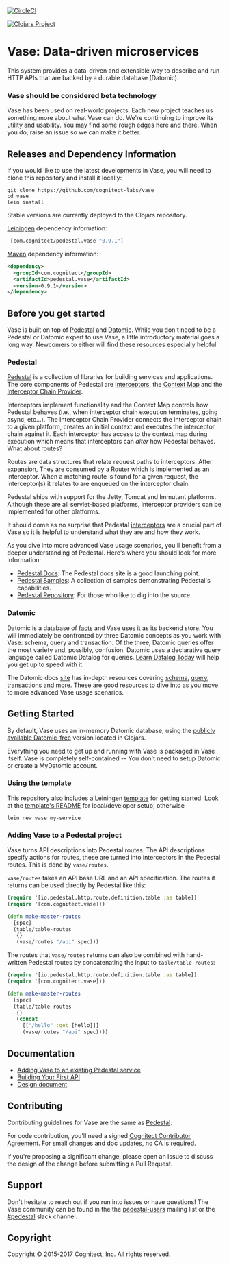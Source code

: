 [![CircleCI](https://circleci.com/gh/cognitect-labs/vase.svg?style=svg&circle-token=21b84b7aea75483821d3852de6c5d9930e85720a)](https://circleci.com/gh/cognitect-labs/vase)

[![Clojars Project](https://img.shields.io/clojars/v/com.cognitect/pedestal.vase.svg)](https://clojars.org/com.cognitect/pedestal.vase)

# Vase: Data-driven microservices

This system provides a data-driven and extensible way to describe and
run HTTP APIs that are backed by a durable database (Datomic).

### Vase should be considered beta technology

Vase has been used on real-world projects. Each new project teaches us
something more about what Vase can do. We're continuing to improve its
utility and usability. You may find some rough edges here and
there. When you do, raise an issue so we can make it better.

## Releases and Dependency Information

If you would like to use the latest developments in Vase, you will need to
clone this repository and install it locally:

```
git clone https://github.com/cognitect-labs/vase
cd vase
lein install
```

Stable versions are currently deployed to the Clojars repository.

[Leiningen](https://github.com/technomancy/leiningen) dependency information:

```clj
 [com.cognitect/pedestal.vase "0.9.1"]
```

[Maven](http://maven.apache.org/) dependency information:

```xml
<dependency>
  <groupId>com.cognitect</groupId>
  <artifactId>pedestal.vase</artifactId>
  <version>0.9.1</version>
</dependency>
```

## Before you get started

Vase is built on top of [Pedestal](http://pedestal.io/)
and [Datomic](http://www.datomic.com/). While you don't need to be a
Pedestal or Datomic expert to use Vase, a little introductory material
goes a long way. Newcomers to either will find these resources especially helpful.

### Pedestal

[Pedestal](http://pedestal.io/index#what-is-pedestal) is a collection
of libraries for building services and applications. The core
components of Pedestal
are [Interceptors](http://pedestal.io/reference/interceptors),
the [Context Map](http://pedestal.io/reference/context-map) and the
[Interceptor Chain Provider](http://pedestal.io/reference/chain-providers).

Interceptors implement functionality and the Context Map controls how
Pedestal behaves (i.e., when interceptor chain execution terminates,
going async, etc...). The Interceptor Chain Provider connects the
interceptor chain to a given platform, creates an initial context and
executes the interceptor chain against it. Each interceptor has access
to the context map during execution which means that interceptors can
_alter_ how Pedestal behaves. What about routes?

Routes are data structures that relate request paths to
interceptors. After expansion, They are consumed by a Router which is
implemented as an interceptor. When a matching route is found for a
given request, the interceptor(s) it relates to are enqueued on the
interceptor chain.

Pedestal ships with support for the Jetty, Tomcat and Immutant
platforms. Although these are all servlet-based platforms, interceptor
providers can be implemented for other platforms.

It should come as no surprise that
Pedestal [interceptors](http://pedestal.io/reference/interceptors) are
a crucial part of Vase so it is helpful to understand what they are
and how they work.

As you dive into more advanced Vase usage scenarios, you'll benefit
from a deeper understanding of Pedestal.  Here's where you should look
for more information:

- [Pedestal Docs](http://pedestal.io): The Pedestal docs site is a good launching point.
- [Pedestal Samples](http://pedestal.io/samples/index): A collection of samples demonstrating Pedestal's capabilities.
- [Pedestal Repository](https://github.com/pedestal/pedestal): For those who like to dig into the source.

### Datomic

Datomic is a database
of [facts](http://docs.datomic.com/query.html#database-of-facts) and
Vase uses it as its backend store. You will immediately be confronted
by three Datomic concepts as you work with Vase: schema, query and
transaction. Of the three, Datomic queries offer the most variety and,
possibly, confusion. Datomic uses a declarative query language called
Datomic Datalog for
queries. [Learn Datalog Today](http://www.learndatalogtoday.org/) will
help you get up to speed with it.

The Datomic docs [site](http://docs.datomic.com/index.html) has
in-depth resources
covering
[schema](http://docs.datomic.com/schema.html),
[query](http://docs.datomic.com/query.html),
[transactions](http://docs.datomic.com/transactions.html) and
more. These are good resources to dive into as you move to more
advanced Vase usage scenarios.

## Getting Started

By default, Vase uses an in-memory Datomic database, using the
[publicly available Datomic-free](https://clojars.org/com.datomic/datomic-free)
version located in Clojars.

Everything you need to get up and running with Vase is packaged in Vase itself.
Vase is completely self-contained -- You don't need to setup Datomic or create a MyDatomic account.

### Using the template

This repository also includes a Leiningen [template](./template) for
getting started.  Look at the [template's
README](./template/README.md) for local/developer setup, otherwise

`lein new vase my-service`

### Adding Vase to a Pedestal project

Vase turns API descriptions into Pedestal routes. The API descriptions
specify actions for routes, these are turned into interceptors in the
Pedestal routes. This is done by `vase/routes`.

`vase/routes` takes an API base URL and an API specification. The routes it
returns can be used directly by Pedestal like this:

```clj
(require '[io.pedestal.http.route.definition.table :as table])
(require '[com.cognitect.vase]))

(defn make-master-routes
  [spec]
  (table/table-routes
   {}
   (vase/routes "/api" spec)))
```

The routes that `vase/routes` returns can also be combined with
hand-written Pedestal routes by concatenating the input to
`table/table-routes`:

```clj
(require '[io.pedestal.http.route.definition.table :as table])
(require '[com.cognitect.vase]))

(defn make-master-routes
  [spec]
  (table/table-routes
   {}
   (concat
     [["/hello" :get [hello]]]
     (vase/routes "/api" spec))))
```


## Documentation

* [Adding Vase to an existing Pedestal service](./docs/adding_vase.md)
* [Building Your First API](./docs/your_first_api.md)
* [Design document](./docs/design.md)


## Contributing

Contributing guidelines for Vase are the same as
[Pedestal](https://github.com/pedestal/pedestal/blob/master/CONTRIBUTING.md).

For code contribution, you'll need a signed [Cognitect Contributor
Agreement](https://secure.echosign.com/public/hostedForm?formid=8JU33Z7A7JX84U).
For small changes and doc updates, no CA is required.

If you're proposing a significant change, please open an Issue to
discuss the design of the change before submitting a Pull Request.

## Support

Don't hesitate to reach out if you run into issues or have questions!
The Vase community can be found in the
the [pedestal-users](https://groups.google.com/d/forum/pedestal-users)
mailing list or
the [#pedestal](https://clojurians.slack.com/messages/pedestal/) slack
channel.

## Copyright

Copyright © 2015-2017 Cognitect, Inc. All rights reserved.
